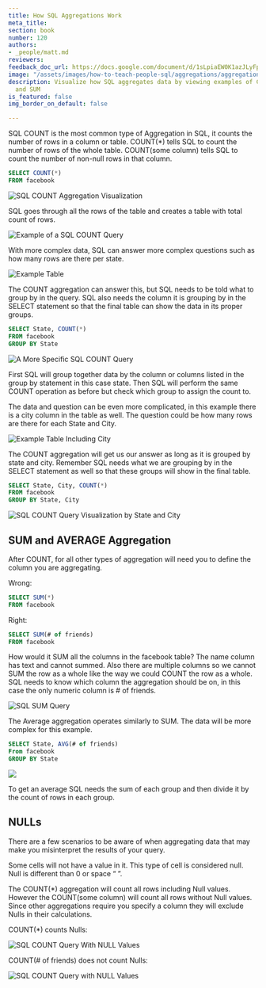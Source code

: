 ```yaml
---
title: How SQL Aggregations Work
meta_title: 
section: book
number: 120
authors:
- _people/matt.md
reviewers: 
feedback_doc_url: https://docs.google.com/document/d/1sLpiaEW0K1azJLyFp6Va0UJFR3jU3YljuMcg2TUpoDY/edit?usp=sharing
image: "/assets/images/how-to-teach-people-sql/aggregations/aggregations_2.png"
description: Visualize how SQL aggregates data by viewing examples of COUNT, AVG,
  and SUM
is_featured: false
img_border_on_default: false

---
```

SQL COUNT is the most common type of Aggregation in SQL, it counts the number of rows in a column or table. COUNT(\*) tells SQL to count the number of rows of the whole table. COUNT(some column) tells SQL to count the number of non-null rows in that column.

```sql
SELECT COUNT(*)
FROM facebook
```

![SQL COUNT Aggregation Visualization](/assets/images/how-to-teach-people-sql/aggregations/aggregations_1.gif)

SQL goes through all the rows of the table and creates a table with total count of rows.

![Example of a SQL COUNT Query](/assets/images/how-to-teach-people-sql/aggregations/aggregations_2.png)

With more complex data, SQL can answer more complex questions such as how many rows are there per state.

![Example Table](/assets/images/how-to-teach-people-sql/aggregations/aggregations_3.png)

The COUNT aggregation can answer this, but SQL needs to be told what to group by in the query. SQL also needs the column it is grouping by in the SELECT statement so that the final table can show the data in its proper groups.

```sql
SELECT State, COUNT(*)
FROM facebook
GROUP BY State
```

![A More Specific SQL COUNT Query](/assets/images/how-to-teach-people-sql/aggregations/aggregations_4.gif)

First SQL will group together data by the column or columns listed in the group by statement in this case state. Then SQL will perform the same COUNT operation as before but check which group to assign the count to.

The data and question can be even more complicated, in this example there is a city column in the table as well. The question could be how many rows are there for each State and City.

![Example Table Including City](/assets/images/how-to-teach-people-sql/aggregations/aggregations_5.png)

The COUNT aggregation will get us our answer as long as it is grouped by state and city. Remember SQL needs what we are grouping by in the SELECT statement as well so that these groups will show in the final table.

```sql
SELECT State, City, COUNT(*)
FROM facebook
GROUP BY State, City
```

![SQL COUNT Query Visualization by State and City](/assets/images/how-to-teach-people-sql/aggregations/aggregations_6.gif)

## SUM and AVERAGE Aggregation

After COUNT, for all other types of aggregation will need you to define the column you are aggregating.

Wrong:

```sql
SELECT SUM(*)
FROM facebook
```

Right:

```sql
SELECT SUM(# of friends)
FROM facebook
```

How would it SUM all the columns in the facebook table? The name column has text and cannot summed. Also there are multiple columns so we cannot SUM the row as a whole like the way we could COUNT the row as a whole. SQL needs to know which column the aggregation should be on, in this case the only numeric column is # of friends.

![SQL SUM Query](/assets/images/how-to-teach-people-sql/aggregations/aggregations_7.gif)

The Average aggregation operates similarly to SUM. The data will be more complex for this example.

```sql
SELECT State, AVG(# of friends)
From facebook
GROUP BY State
```

![](/assets/images/how-to-teach-people-sql/aggregations/aggregations_8.gif)

To get an average SQL needs the sum of each group and then divide it by the count of rows in each group.

## NULLs

There are a few scenarios to be aware of when aggregating data that may make you misinterpret the results of your query.

Some cells will not have a value in it. This type of cell is considered null. Null is different than 0 or space “ ”.

The COUNT(\*) aggregation will count all rows including Null values. However the COUNT(some column) will count all rows without Null values. Since other aggregations require you specify a column they will exclude Nulls in their calculations.

COUNT(\*) counts Nulls:

![SQL COUNT Query With NULL Values](/assets/images/how-to-teach-people-sql/aggregations/aggregations_9.gif)

COUNT(# of friends) does not count Nulls:

![SQL COUNT Query with NULL Values](/assets/images/how-to-teach-people-sql/aggregations/aggregations_10.gif)
